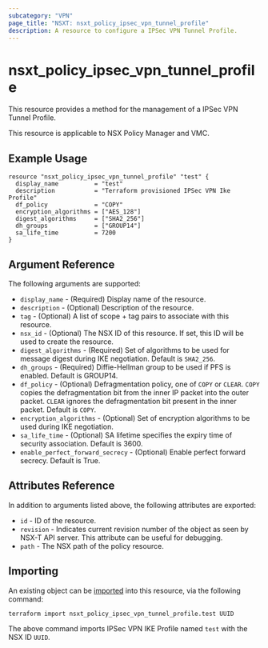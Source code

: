 ```yaml
---
subcategory: "VPN"
page_title: "NSXT: nsxt_policy_ipsec_vpn_tunnel_profile"
description: A resource to configure a IPSec VPN Tunnel Profile.
---
```


# nsxt_policy_ipsec_vpn_tunnel_profile

This resource provides a method for the management of a IPSec VPN Tunnel Profile.

This resource is applicable to NSX Policy Manager and VMC.

## Example Usage

```hcl
resource "nsxt_policy_ipsec_vpn_tunnel_profile" "test" {
  display_name          = "test"
  description           = "Terraform provisioned IPSec VPN Ike Profile"
  df_policy             = "COPY"
  encryption_algorithms = ["AES_128"]
  digest_algorithms     = ["SHA2_256"]
  dh_groups             = ["GROUP14"]
  sa_life_time          = 7200
}
```

## Argument Reference

The following arguments are supported:

* `display_name` - (Required) Display name of the resource.
* `description` - (Optional) Description of the resource.
* `tag` - (Optional) A list of scope + tag pairs to associate with this resource.
* `nsx_id` - (Optional) The NSX ID of this resource. If set, this ID will be used to create the resource.
* `digest_algorithms` - (Required) Set of algorithms to be used for message digest during IKE negotiation. Default is `SHA2_256`.
* `dh_groups` - (Required) Diffie-Hellman group to be used if PFS is enabled. Default is GROUP14.
* `df_policy` - (Optional) Defragmentation policy, one of `COPY` or `CLEAR`. `COPY` copies the defragmentation bit from the inner IP packet into the outer packet. `CLEAR` ignores the defragmentation bit present in the inner packet. Default is `COPY`.
* `encryption_algorithms` - (Optional) Set of encryption algorithms to be used during IKE negotiation.
* `sa_life_time` - (Optional) SA lifetime specifies the expiry time of security association. Default is 3600.
* `enable_perfect_forward_secrecy` - (Optional) Enable perfect forward secrecy. Default is True.

## Attributes Reference

In addition to arguments listed above, the following attributes are exported:

* `id` - ID of the resource.
* `revision` - Indicates current revision number of the object as seen by NSX-T API server. This attribute can be useful for debugging.
* `path` - The NSX path of the policy resource.

## Importing

An existing object can be [imported][docs-import] into this resource, via the following command:

[docs-import]: https://developer.hashicorp.com/terraform/cli/import

```shell
terraform import nsxt_policy_ipsec_vpn_tunnel_profile.test UUID
```

The above command imports IPSec VPN IKE Profile named `test` with the NSX ID `UUID`.
